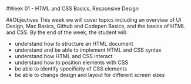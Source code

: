 #Week 01 - HTML and CSS Basics, Responsive Design

##Objectives
This week we will cover topics including an overview of UI Design, Mac Basics, Github and Codepen Basics, and the basics of HTML and CSS.  By the end of the week, the student will:

- understand how to structure an HTML document
- understand and be able to implement HTML and CSS syntax
- understand how HTML and CSS interact
- understand how to position elements with CSS
- be able to identify specificity of CSS elements
- be able to change design and layout for different screen sizes
